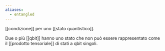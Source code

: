 ```yaml
---
aliases:
  - entangled
---
```



[[condizione]] per uno [[stato quantistico]].

Due o più [[qbit]] hanno uno stato che non può essere rappresentato come il [[prodotto tensoriale]] di stati a qbit singoli.
